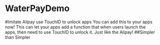 # WaterPayDemo
#Imitate Alipay use TouchID to unlock apps
You can add this to your apps now!
This can let your apps add a function that when users launch the apps, then need to use TouchID to unlock it.
Just like the Alipay!
##Simpler than Simpler

